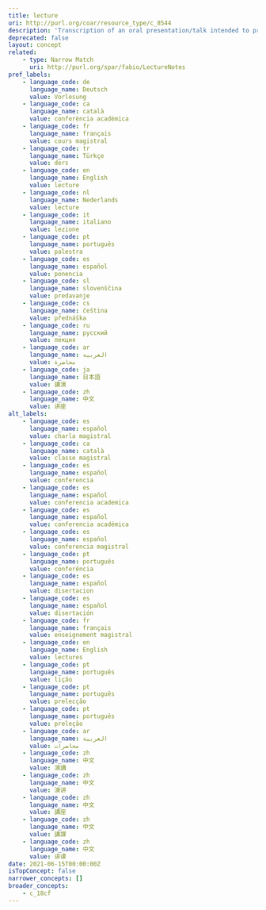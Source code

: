 ```yaml
---
title: lecture
uri: http://purl.org/coar/resource_type/c_8544
description: 'Transcription of an oral presentation/talk intended to present information or teach people about a particular subject, for example by a university or college teacher. [Source: Adopted from https://en.wikipedia.org/wiki/Lecture]'
deprecated: false
layout: concept
related:
    - type: Narrow Match
      uri: http://purl.org/spar/fabio/LectureNotes
pref_labels:
    - language_code: de
      language_name: Deutsch
      value: Vorlesung
    - language_code: ca
      language_name: català
      value: conferència acadèmica
    - language_code: fr
      language_name: français
      value: cours magistral
    - language_code: tr
      language_name: Türkçe
      value: ders
    - language_code: en
      language_name: English
      value: lecture
    - language_code: nl
      language_name: Nederlands
      value: lecture
    - language_code: it
      language_name: italiano
      value: lezione
    - language_code: pt
      language_name: português
      value: palestra
    - language_code: es
      language_name: español
      value: ponencia
    - language_code: sl
      language_name: slovenščina
      value: predavanje
    - language_code: cs
      language_name: čeština
      value: přednáška
    - language_code: ru
      language_name: русский
      value: лекция
    - language_code: ar
      language_name: العربية
      value: محاضرة
    - language_code: ja
      language_name: 日本語
      value: 講演
    - language_code: zh
      language_name: 中文
      value: 讲座
alt_labels:
    - language_code: es
      language_name: español
      value: charla magistral
    - language_code: ca
      language_name: català
      value: classe magistral
    - language_code: es
      language_name: español
      value: conferencia
    - language_code: es
      language_name: español
      value: conferencia academica
    - language_code: es
      language_name: español
      value: conferencia académica
    - language_code: es
      language_name: español
      value: conferencia magistral
    - language_code: pt
      language_name: português
      value: conferência
    - language_code: es
      language_name: español
      value: disertacion
    - language_code: es
      language_name: español
      value: disertación
    - language_code: fr
      language_name: français
      value: enseignement magistral
    - language_code: en
      language_name: English
      value: lectures
    - language_code: pt
      language_name: português
      value: lição
    - language_code: pt
      language_name: português
      value: prelecção
    - language_code: pt
      language_name: português
      value: preleção
    - language_code: ar
      language_name: العربية
      value: محاضرات
    - language_code: zh
      language_name: 中文
      value: 演講
    - language_code: zh
      language_name: 中文
      value: 演讲
    - language_code: zh
      language_name: 中文
      value: 講座
    - language_code: zh
      language_name: 中文
      value: 講課
    - language_code: zh
      language_name: 中文
      value: 讲课
date: 2021-06-15T00:00:00Z
isTopConcept: false
narrower_concepts: []
broader_concepts:
    - c_18cf
---
```


